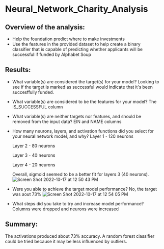 # Neural_Network_Charity_Analysis

## Overview of the analysis: 
- Help the foundation predict where to make investments
- Use the features in the provided dataset to help create a binary classifier that is capable of predicting whether applicants will be successful if funded by Alphabet Soup

## Results: 
- What variable(s) are considered the target(s) for your model?
Looking to see if the target is marked as successful would indicate that it's been succesffully funded.
- What variable(s) are considered to be the features for your model?
The IS_SUCCESSFUL column
- What variable(s) are neither targets nor features, and should be removed from the input data?
EIN and NAME columns
- How many neurons, layers, and activation functions did you select for your neural network model, and why?
  Layer 1 - 120 neurons

  Layer 2 - 80 neurons

  Layer 3 - 40 neurons

  Layer 4 - 20 neurons

  Overall, sigmoid seemed to be a better fit for layers 3 (40 neurons). 
![Screen Shot 2022-10-17 at 12 50 43 PM](https://user-images.githubusercontent.com/107209737/196269810-03bc89a8-7a31-4bb1-ac68-e7308c11fe78.png)

- Were you able to achieve the target model performance?
No, the target was aout 73%
![Screen Shot 2022-10-17 at 12 54 05 PM](https://user-images.githubusercontent.com/107209737/196270405-67b02290-c8cc-4a26-9f9d-484719672a27.png)
- What steps did you take to try and increase model performance?
Columns were dropped and neurons were increased

## Summary: 
The activations produced about 73% accuracy. A random forest classifier could be tried because it may be less influenced by outliers.
